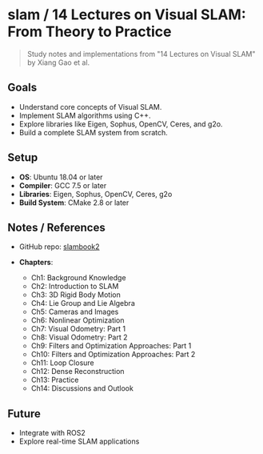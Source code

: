 # slam / 14 Lectures on Visual SLAM: From Theory to Practice

> Study notes and implementations from "14 Lectures on Visual SLAM" by Xiang Gao et al.

## Goals

- Understand core concepts of Visual SLAM.
- Implement SLAM algorithms using C++.
- Explore libraries like Eigen, Sophus, OpenCV, Ceres, and g2o.
- Build a complete SLAM system from scratch.

## Setup

- **OS**: Ubuntu 18.04 or later
- **Compiler**: GCC 7.5 or later
- **Libraries**: Eigen, Sophus, OpenCV, Ceres, g2o
- **Build System**: CMake 2.8 or later

## Notes / References

- GitHub repo: [slambook2](https://github.com/gaoxiang12/slambook2)

- **Chapters**:
  - Ch1: Background Knowledge
  - Ch2: Introduction to SLAM
  - Ch3: 3D Rigid Body Motion
  - Ch4: Lie Group and Lie Algebra
  - Ch5: Cameras and Images
  - Ch6: Nonlinear Optimization
  - Ch7: Visual Odometry: Part 1
  - Ch8: Visual Odometry: Part 2
  - Ch9: Filters and Optimization Approaches: Part 1
  - Ch10: Filters and Optimization Approaches: Part 2
  - Ch11: Loop Closure
  - Ch12: Dense Reconstruction
  - Ch13: Practice
  - Ch14: Discussions and Outlook

## Future

- Integrate with ROS2
- Explore real-time SLAM applications
